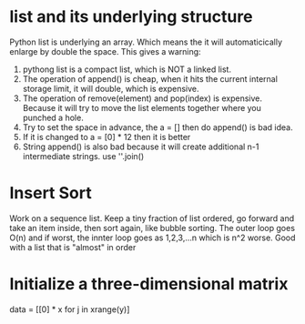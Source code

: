 # list and its underlying structure
Python list is underlying an array. Which means the it will automaticically enlarge by double the space.
This gives a warning:
1. pythong list is a compact list, which is NOT a linked list.
2. The operation of append() is cheap, when it hits the current internal storage limit, it will double, which is expensive.
3. The operation of remove(element) and pop(index) is expensive. Because it will try to move the list elements together where you punched a hole.
4. Try to set the space in advance, the a = [] then do append() is bad idea.
5. If it is changed to a = [0] * 12 then it is better
6. String append() is also bad because it will create additional n-1 intermediate strings. use ''.join()

# Insert Sort
Work on a sequence list. Keep a tiny fraction of list ordered, go forward and take an item inside, then sort again, like bubble sorting. The outer loop goes O(n) and if worst, the innter loop goes as 1,2,3,...n which is n^2 worse.
Good with a list that is "almost" in order

# Initialize a three-dimensional matrix
data = [[0] * x for j in xrange(y)]